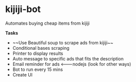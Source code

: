 # kijiji-bot
Automates buying cheap items from kijiji<br>

**Tasks**
<ul>
<li>
~~Use Beautiful soup to scrape ads from kijiji~~
</li>
<li>
Conditional bases scraping
</li>
<li>
Printer to display results
</li>
<li>
Auto message to specific ads that fits the description
</li>
<li>
Email reminder for ads <---nodejs (look for other ways)
</li>
<li>
Bot to run every 15 mins
</li>
<li>
Create UI
</li>
</ul>
